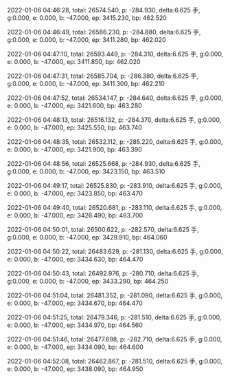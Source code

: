 2022-01-06 04:46:28, total: 26574.540, p: -284.930, delta:6.625 手, g:0.000, e: 0.000, b: -47.000, ep: 3415.230, bp: 462.520

2022-01-06 04:46:49, total: 26586.230, p: -284.880, delta:6.625 手, g:0.000, e: 0.000, b: -47.000, ep: 3411.280, bp: 462.020

2022-01-06 04:47:10, total: 26593.449, p: -284.310, delta:6.625 手, g:0.000, e: 0.000, b: -47.000, ep: 3411.850, bp: 462.020

2022-01-06 04:47:31, total: 26585.704, p: -286.380, delta:6.625 手, g:0.000, e: 0.000, b: -47.000, ep: 3411.300, bp: 462.210

2022-01-06 04:47:52, total: 26534.147, p: -284.640, delta:6.625 手, g:0.000, e: 0.000, b: -47.000, ep: 3421.600, bp: 463.280

2022-01-06 04:48:13, total: 26516.132, p: -284.370, delta:6.625 手, g:0.000, e: 0.000, b: -47.000, ep: 3425.550, bp: 463.740

2022-01-06 04:48:35, total: 26532.112, p: -285.220, delta:6.625 手, g:0.000, e: 0.000, b: -47.000, ep: 3421.900, bp: 463.390

2022-01-06 04:48:56, total: 26525.668, p: -284.930, delta:6.625 手, g:0.000, e: 0.000, b: -47.000, ep: 3423.150, bp: 463.510

2022-01-06 04:49:17, total: 26525.830, p: -283.910, delta:6.625 手, g:0.000, e: 0.000, b: -47.000, ep: 3423.850, bp: 463.470

2022-01-06 04:49:40, total: 26520.681, p: -283.110, delta:6.625 手, g:0.000, e: 0.000, b: -47.000, ep: 3426.490, bp: 463.700

2022-01-06 04:50:01, total: 26500.622, p: -282.570, delta:6.625 手, g:0.000, e: 0.000, b: -47.000, ep: 3429.910, bp: 464.060

2022-01-06 04:50:22, total: 26483.629, p: -281.130, delta:6.625 手, g:0.000, e: 0.000, b: -47.000, ep: 3434.630, bp: 464.470

2022-01-06 04:50:43, total: 26492.976, p: -280.710, delta:6.625 手, g:0.000, e: 0.000, b: -47.000, ep: 3433.290, bp: 464.250

2022-01-06 04:51:04, total: 26481.352, p: -281.090, delta:6.625 手, g:0.000, e: 0.000, b: -47.000, ep: 3434.670, bp: 464.470

2022-01-06 04:51:25, total: 26479.346, p: -281.510, delta:6.625 手, g:0.000, e: 0.000, b: -47.000, ep: 3434.970, bp: 464.560

2022-01-06 04:51:46, total: 26477.698, p: -282.710, delta:6.625 手, g:0.000, e: 0.000, b: -47.000, ep: 3434.090, bp: 464.600

2022-01-06 04:52:08, total: 26462.867, p: -281.510, delta:6.625 手, g:0.000, e: 0.000, b: -47.000, ep: 3438.090, bp: 464.950